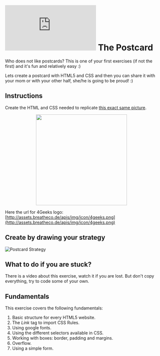 # ![alt text](https://assets.breatheco.de/apis/img/images.php?blob&random&cat=icon&tags=breathecode,32)  The Postcard

Who does not like postcards? This is one of your first exercises (if not the first) and it's fun and relatively easy :)

Lets create a postcard with HTML5 and CSS and then you can share it with your mom or with your other half, she/he is going to be proud! :)

## Instructions

Create the HTML and CSS needed to replicate [this exact same picture](https://github.com/breatheco-de/exercise-postcard/blob/master/preview.png?raw=true).

<p align="center"><img height="300px" src="https://github.com/breatheco-de/exercise-postcard/blob/master/preview.png?raw=true" /></p>

Here the url for 4Geeks logo: [http://assets.breatheco.de/apis/img/icon/4geeks.png](http://assets.breatheco.de/apis/img/icon/4geeks.png)

## Create by drawing your strategy

![Postcard Strategy](https://github.com/breatheco-de/exercise-postcard/blob/master/strategy.gif?raw=true)

## What to do if you are stuck?

There is a video about this exercise, watch it if you are lost. But don't copy everything, try to code some of your own.

## Fundamentals
This exercise covers the following fundamentals:
1. Basic structure for every HTML5 website.
2. The *Link* tag to import CSS Rules.
3. Using google fonts.
3. Using the different selectors available in CSS.
4. Working with boxes: border, padding and margins.
5. Overflow.
6. Using a simple form.
